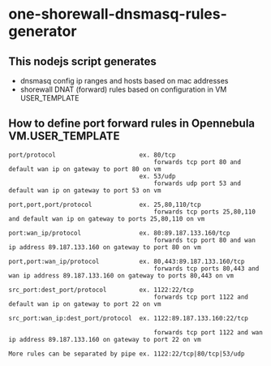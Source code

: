 # one-shorewall-dnsmasq-rules-generator

## This nodejs script generates

 - dnsmasq config ip ranges and hosts based on mac addresses
 - shorewall DNAT (forward) rules based on configuration in VM USER_TEMPLATE

## How to define port forward rules in Opennebula VM.USER_TEMPLATE

	port/protocol						ex. 80/tcp
											forwards tcp port 80 and default wan ip on gateway to port 80 on vm
										ex. 53/udp
											forwards udp port 53 and default wan ip on gateway to port 53 on vm
	
	port,port,port/protocol				ex. 25,80,110/tcp
											forwards tcp ports 25,80,110 and default wan ip on gateway to ports 25,80,110 on vm
	
	port:wan_ip/protocol				ex. 80:89.187.133.160/tcp
											forwards tcp port 80 and wan ip address 89.187.133.160 on gateway to port 80 on vm
	
	port,port:wan_ip/protocol			ex. 80,443:89.187.133.160/tcp
											forwards tcp ports 80,443 and wan ip address 89.187.133.160 on gateway to ports 80,443 on vm
	
	src_port:dest_port/protocol			ex. 1122:22/tcp
											forwards tcp port 1122 and default wan ip on gateway to port 22 on vm
	
	src_port:wan_ip:dest_port/protocol	ex. 1122:89.187.133.160:22/tcp
	
											forwards tcp port 1122 and wan ip address 89.187.133.160 on gateway to port 22 on vm
	
	More rules can be separated by pipe	ex. 1122:22/tcp|80/tcp|53/udp
